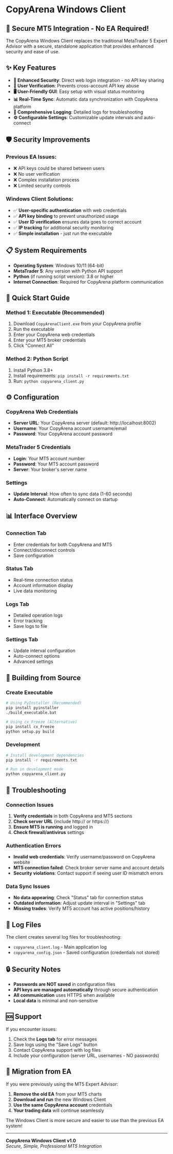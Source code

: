 # CopyArena Windows Client

## 🚀 **Secure MT5 Integration - No EA Required!**

The CopyArena Windows Client replaces the traditional MetaTrader 5 Expert Advisor with a secure, standalone application that provides enhanced security and ease of use.

## ✨ **Key Features**

- **🔐 Enhanced Security**: Direct web login integration - no API key sharing
- **👤 User Verification**: Prevents cross-account API key abuse  
- **🖥️ User-Friendly GUI**: Easy setup with visual status monitoring
- **📊 Real-Time Sync**: Automatic data synchronization with CopyArena platform
- **📝 Comprehensive Logging**: Detailed logs for troubleshooting
- **⚙️ Configurable Settings**: Customizable update intervals and auto-connect

## 🛡️ **Security Improvements**

### **Previous EA Issues:**
- ❌ API keys could be shared between users
- ❌ No user verification
- ❌ Complex installation process
- ❌ Limited security controls

### **Windows Client Solutions:**
- ✅ **User-specific authentication** with web credentials
- ✅ **API key binding** to prevent unauthorized usage
- ✅ **User ID verification** ensures data goes to correct account
- ✅ **IP tracking** for additional security monitoring
- ✅ **Simple installation** - just run the executable

## 📋 **System Requirements**

- **Operating System**: Windows 10/11 (64-bit)
- **MetaTrader 5**: Any version with Python API support
- **Python** (if running script version): 3.8 or higher
- **Internet Connection**: Required for CopyArena platform communication

## 🚀 **Quick Start Guide**

### **Method 1: Executable (Recommended)**
1. Download `CopyArenaClient.exe` from your CopyArena profile
2. Run the executable
3. Enter your CopyArena web credentials
4. Enter your MT5 broker credentials
5. Click "Connect All"

### **Method 2: Python Script**
1. Install Python 3.8+
2. Install requirements: `pip install -r requirements.txt`
3. Run: `python copyarena_client.py`

## ⚙️ **Configuration**

### **CopyArena Web Credentials**
- **Server URL**: Your CopyArena server (default: http://localhost:8002)
- **Username**: Your CopyArena account username/email
- **Password**: Your CopyArena account password

### **MetaTrader 5 Credentials**
- **Login**: Your MT5 account number
- **Password**: Your MT5 account password  
- **Server**: Your broker's server name

### **Settings**
- **Update Interval**: How often to sync data (1-60 seconds)
- **Auto-Connect**: Automatically connect on startup

## 📊 **Interface Overview**

### **Connection Tab**
- Enter credentials for both CopyArena and MT5
- Connect/disconnect controls
- Save configuration

### **Status Tab**
- Real-time connection status
- Account information display
- Live data monitoring

### **Logs Tab**
- Detailed operation logs
- Error tracking
- Save logs to file

### **Settings Tab**
- Update interval configuration
- Auto-connect options
- Advanced settings

## 🔧 **Building from Source**

### **Create Executable**
```bash
# Using PyInstaller (Recommended)
pip install pyinstaller
./build_executable.bat

# Using cx_Freeze (Alternative)
pip install cx_Freeze
python setup.py build
```

### **Development**
```bash
# Install development dependencies
pip install -r requirements.txt

# Run in development mode
python copyarena_client.py
```

## 🐛 **Troubleshooting**

### **Connection Issues**
1. **Verify credentials** in both CopyArena and MT5 sections
2. **Check server URL** (include http:// or https://)
3. **Ensure MT5 is running** and logged in
4. **Check firewall/antivirus** settings

### **Authentication Errors**
- **Invalid web credentials**: Verify username/password on CopyArena website
- **MT5 connection failed**: Check broker server name and account details
- **Security violations**: Contact support if seeing user ID mismatch errors

### **Data Sync Issues**
- **No data appearing**: Check "Status" tab for connection status
- **Outdated information**: Adjust update interval in "Settings" tab
- **Missing trades**: Verify MT5 account has active positions/history

## 📝 **Log Files**

The client creates several log files for troubleshooting:
- `copyarena_client.log` - Main application log
- `copyarena_config.json` - Saved configuration (credentials not stored)

## 🔒 **Security Notes**

- **Passwords are NOT saved** in configuration files
- **API keys are managed automatically** through secure authentication
- **All communication** uses HTTPS when available
- **Local data** is minimal and non-sensitive

## 🆘 **Support**

If you encounter issues:
1. Check the **Logs tab** for error messages
2. Save logs using the "Save Logs" button
3. Contact CopyArena support with log files
4. Include your configuration (server URL, usernames - NO passwords)

## 🔄 **Migration from EA**

If you were previously using the MT5 Expert Advisor:
1. **Remove the old EA** from your MT5 charts
2. **Download and run** the new Windows Client
3. **Use the same CopyArena account** credentials
4. **Your trading data** will continue seamlessly

The Windows Client is more secure and easier to use than the previous EA system!

---

**CopyArena Windows Client v1.0**  
*Secure, Simple, Professional MT5 Integration*
